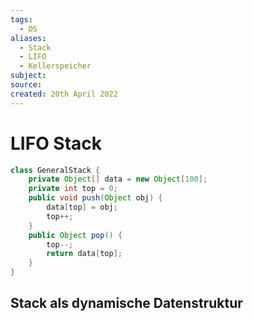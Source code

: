 ```yaml
---
tags:
  - DS
aliases:
  - Stack
  - LIFO
  - Kellerspeicher
subject: 
source: 
created: 20th April 2022
---
```


# LIFO Stack

```java
class GeneralStack {
	private Object[] data = new Object[100];
	private int top = 0;
	public void push(Object obj) {
		data[top] = obj;
		top++;
	}
	public Object pop() {
		top--;
		return data[top];
	}
}
```

## Stack als dynamische Datenstruktur